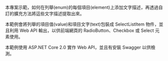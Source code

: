 本專案示範，如何在列舉(enum)的每個項目(element)上添加文字描述，再透過自訂的擴充方法將這些文字描述提取出來。

本範例會將列舉的項目值(value)和項目文字(text)包裝成 SelectListItem 物件，並且利用 Web API 輸出，以供前端網頁的 RadioButton、Checkbox 或 Select 元素使用。

本範例使用 ASP.NET Core 2.0 實作 Web API，並且有安裝 Swagger 以供檢測。
